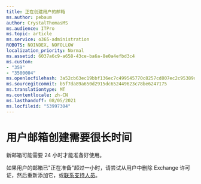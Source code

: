 ```yaml
---
title: 正在创建用户的邮箱
ms.author: pebaum
author: CrystalThomasMS
ms.audience: ITPro
ms.topic: article
ms.service: o365-administration
ROBOTS: NOINDEX, NOFOLLOW
localization_priority: Normal
ms.assetid: 6037a6c9-a658-43ce-ba6a-8e0a4efbd3c4
ms.custom:
- "359"
- "3500004"
ms.openlocfilehash: 3a52cb63ec19bbf136ec7c499545770c8257cd807ec2c95389d19df455232c4a
ms.sourcegitcommit: b5f7da89a650d2915dc652449623c78be6247175
ms.translationtype: MT
ms.contentlocale: zh-CN
ms.lasthandoff: 08/05/2021
ms.locfileid: "53997304"
---
```

# <a name="user-mailbox-creation-is-taking-a-long-time"></a>用户邮箱创建需要很长时间

新邮箱可能需要 24 小时才能准备好使用。
  
如果用户的邮箱已"正在准备"超过一小时，请尝试从用户中删除 Exchange 许可证，然后重新添加它，或[联系支持人员](https://go.microsoft.com/fwlink/p/?linkid=518322)。
